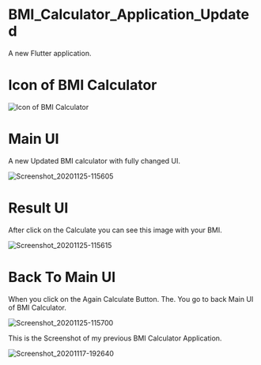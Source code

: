 # BMI_Calculator_Application_Updated

A new Flutter application.


# Icon of BMI Calculator

![Icon of BMI Calculator](https://user-images.githubusercontent.com/74393555/100209279-7ea87300-2f2b-11eb-8545-34411466511f.png)



# Main UI 

A new Updated BMI calculator with fully changed UI.


![Screenshot_20201125-115605](https://user-images.githubusercontent.com/74393555/100198530-c58f6c00-2f1d-11eb-9112-cf5806226e98.png)


# Result UI 

After click on the Calculate you can see this image with your BMI.



![Screenshot_20201125-115615](https://user-images.githubusercontent.com/74393555/100199506-1a7fb200-2f1f-11eb-87c5-e184034e4e6b.png)


# Back To Main UI

When you click on the Again Calculate Button. The. You go to back Main UI of BMI Calculator.


![Screenshot_20201125-115700](https://user-images.githubusercontent.com/74393555/100200054-e8228480-2f1f-11eb-9684-1907ce2769ae.png)


This is the Screenshot of my previous BMI Calculator Application.


![Screenshot_20201117-192640](https://user-images.githubusercontent.com/74393555/99402217-ed257980-290a-11eb-84af-a9793d242388.png)

